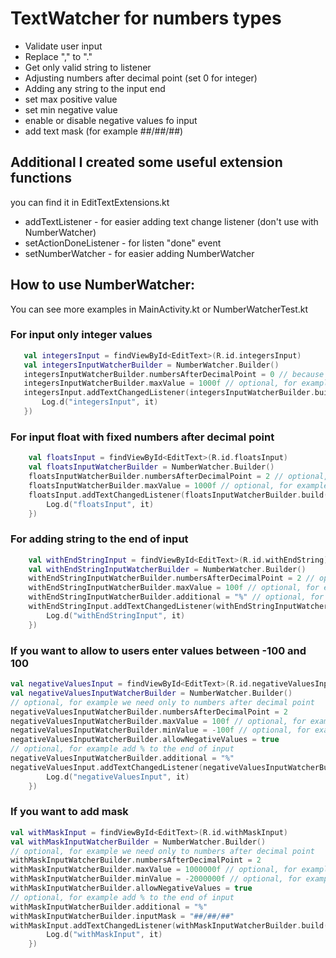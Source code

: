 # TextWatcher for numbers types

 - Validate user input
 - Replace "," to "."
 - Get only valid string to listener
 - Adjusting numbers after decimal point (set 0 for integer)
 - Adding any string to the input end
 - set max positive value
 - set min negative value
 - enable or disable negative values fo input
 - add text mask (for example ##/##/##)
 
 ## Additional I created some useful extension functions
 
 you can find it in EditTextExtensions.kt
 
 - addTextListener - for easier adding text change listener (don't use with NumberWatcher)
 - setActionDoneListener - for listen "done" event
 - setNumberWatcher - for easier adding NumberWatcher
 
 ## How to use NumberWatcher:
 
 You can see more examples in MainActivity.kt or NumberWatcherTest.kt
 
 ### For input only integer values
 ```kotlin
    val integersInput = findViewById<EditText>(R.id.integersInput)
    val integersInputWatcherBuilder = NumberWatcher.Builder()
    integersInputWatcherBuilder.numbersAfterDecimalPoint = 0 // because we need integers
    integersInputWatcherBuilder.maxValue = 1000f // optional, for example max value 1000
    integersInput.addTextChangedListener(integersInputWatcherBuilder.build(integersInput){
        Log.d("integersInput", it)
    })
```

### For input float with fixed numbers after decimal point
```kotlin
    val floatsInput = findViewById<EditText>(R.id.floatsInput)
    val floatsInputWatcherBuilder = NumberWatcher.Builder()
    floatsInputWatcherBuilder.numbersAfterDecimalPoint = 2 // optional, for example we need only to numbers after decimal point
    floatsInputWatcherBuilder.maxValue = 1000f // optional, for example max value 1000
    floatsInput.addTextChangedListener(floatsInputWatcherBuilder.build(floatsInput){
        Log.d("floatsInput", it)
    })
```

### For adding string to the end of input
```kotlin
    val withEndStringInput = findViewById<EditText>(R.id.withEndString)
    val withEndStringInputWatcherBuilder = NumberWatcher.Builder()
    withEndStringInputWatcherBuilder.numbersAfterDecimalPoint = 2 // optional, for example we need only to numbers after decimal point
    withEndStringInputWatcherBuilder.maxValue = 100f // optional, for example max value 100
    withEndStringInputWatcherBuilder.additional = "%" // optional, for example add % to the end of input
    withEndStringInput.addTextChangedListener(withEndStringInputWatcherBuilder.build(withEndStringInput){
        Log.d("withEndStringInput", it)
    })
```

### If you want to allow to users enter values between -100 and 100
```kotlin
val negativeValuesInput = findViewById<EditText>(R.id.negativeValuesInput)
val negativeValuesInputWatcherBuilder = NumberWatcher.Builder()
// optional, for example we need only to numbers after decimal point
negativeValuesInputWatcherBuilder.numbersAfterDecimalPoint = 2
negativeValuesInputWatcherBuilder.maxValue = 100f // optional, for example max value 100
negativeValuesInputWatcherBuilder.minValue = -100f // optional, for example min value -100
negativeValuesInputWatcherBuilder.allowNegativeValues = true
// optional, for example add % to the end of input
negativeValuesInputWatcherBuilder.additional = "%"
negativeValuesInput.addTextChangedListener(negativeValuesInputWatcherBuilder.build(negativeValuesInput) {
        Log.d("negativeValuesInput", it)
    })
```

### If you want to add mask
```kotlin
val withMaskInput = findViewById<EditText>(R.id.withMaskInput)
val withMaskInputWatcherBuilder = NumberWatcher.Builder()
// optional, for example we need only to numbers after decimal point
withMaskInputWatcherBuilder.numbersAfterDecimalPoint = 2
withMaskInputWatcherBuilder.maxValue = 1000000f // optional, for example max value 100
withMaskInputWatcherBuilder.minValue = -2000000f // optional, for example min value -200
withMaskInputWatcherBuilder.allowNegativeValues = true
// optional, for example add % to the end of input
withMaskInputWatcherBuilder.additional = "%"
withMaskInputWatcherBuilder.inputMask = "##/##/##"
withMaskInput.addTextChangedListener(withMaskInputWatcherBuilder.build(withMaskInput) {
        Log.d("withMaskInput", it)
    })
```